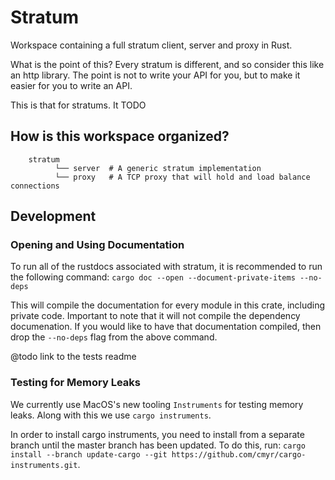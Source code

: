 # Stratum
Workspace containing a full stratum client, server and proxy in Rust.

What is the point of this?
Every stratum is different, and so consider this like an http library. The point is not to write your API for you, but to make it easier for you to write an API. 

This is that for stratums. It TODO

## How is this workspace organized?
```
    stratum
          └── server  # A generic stratum implementation 
          └── proxy   # A TCP proxy that will hold and load balance connections
```

## Development

### Opening and Using Documentation

To run all of the rustdocs associated with stratum, it is recommended to run the following command:
`cargo doc --open --document-private-items --no-deps`

This will compile the documentation for every module in this crate, including private code. Important to note that it will not
compile the dependency documenation. If you would like to have that documentation compiled, then drop the `--no-deps` flag from the above 
command.

@todo link to the tests readme
### Testing for Memory Leaks

We currently use MacOS's new tooling `Instruments` for testing memory leaks. Along with this we use `cargo instruments`.

In order to install cargo instruments, you need to install from a separate branch until the master branch has been updated. To do this, run: `cargo install --branch update-cargo --git https://github.com/cmyr/cargo-instruments.git`.
